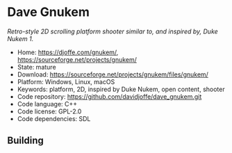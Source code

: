 # Dave Gnukem

_Retro-style 2D scrolling platform shooter similar to, and inspired by, Duke Nukem 1._

- Home: https://djoffe.com/gnukem/, https://sourceforge.net/projects/gnukem/
- State: mature
- Download: https://sourceforge.net/projects/gnukem/files/gnukem/
- Platform: Windows, Linux, macOS
- Keywords: platform, 2D, inspired by Duke Nukem, open content, shooter
- Code repository: https://github.com/davidjoffe/dave_gnukem.git
- Code language: C++
- Code license: GPL-2.0
- Code dependencies: SDL

## Building
